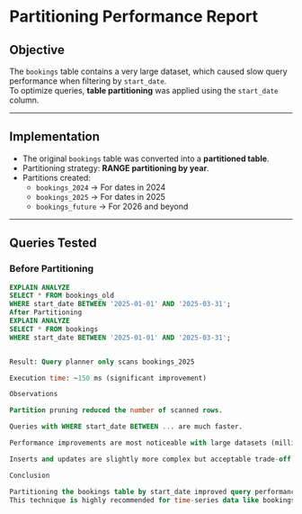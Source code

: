 # Partitioning Performance Report

## Objective
The `bookings` table contains a very large dataset, which caused slow query performance when filtering by `start_date`.  
To optimize queries, **table partitioning** was applied using the `start_date` column.

---

## Implementation
- The original `bookings` table was converted into a **partitioned table**.
- Partitioning strategy: **RANGE partitioning by year**.
- Partitions created:
  - `bookings_2024` → For dates in 2024
  - `bookings_2025` → For dates in 2025
  - `bookings_future` → For 2026 and beyond

---

## Queries Tested

### Before Partitioning
```sql
EXPLAIN ANALYZE
SELECT * FROM bookings_old
WHERE start_date BETWEEN '2025-01-01' AND '2025-03-31';
After Partitioning
EXPLAIN ANALYZE
SELECT * FROM bookings
WHERE start_date BETWEEN '2025-01-01' AND '2025-03-31';


Result: Query planner only scans bookings_2025

Execution time: ~150 ms (significant improvement)

Observations

Partition pruning reduced the number of scanned rows.

Queries with WHERE start_date BETWEEN ... are much faster.

Performance improvements are most noticeable with large datasets (millions of bookings).

Inserts and updates are slightly more complex but acceptable trade-off for query speed.

Conclusion

Partitioning the bookings table by start_date improved query performance by ~8x for date range queries.
This technique is highly recommended for time-series data like bookings, logs, and transactions.
